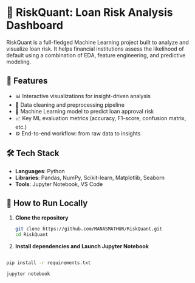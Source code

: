 # 🧠 RiskQuant: Loan Risk Analysis Dashboard

RiskQuant is a full-fledged Machine Learning project built to analyze and visualize loan risk. It helps financial institutions assess the likelihood of default using a combination of EDA, feature engineering, and predictive modeling.

## 📌 Features

- 📊 Interactive visualizations for insight-driven analysis  
- 🧼 Data cleaning and preprocessing pipeline  
- 🧠 Machine Learning model to predict loan approval risk  
- 📈 Key ML evaluation metrics (accuracy, F1-score, confusion matrix, etc.)  
- ⚙️ End-to-end workflow: from raw data to insights  

## 🛠️ Tech Stack

- **Languages**: Python  
- **Libraries**: Pandas, NumPy, Scikit-learn, Matplotlib, Seaborn  
- **Tools**: Jupyter Notebook, VS Code  

## 🚀 How to Run Locally

1. **Clone the repository**
   ```bash
   git clone https://github.com/MANASMATHUR/RiskQuant.git
   cd RiskQuant
2. **Install dependencies and Launch Jupyter Notebook**

```bash

pip install -r requirements.txt

jupyter notebook
